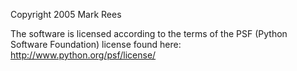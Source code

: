 Copyright 2005 Mark Rees

The software is licensed according to the terms of the PSF (Python Software Foundation) license found here: http://www.python.org/psf/license/